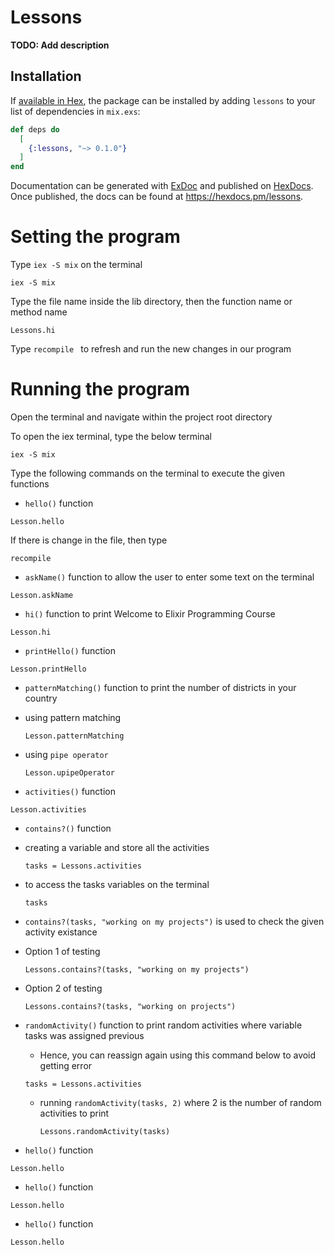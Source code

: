 # Lessons

**TODO: Add description**

## Installation

If [available in Hex](https://hex.pm/docs/publish), the package can be installed
by adding `lessons` to your list of dependencies in `mix.exs`:

```elixir
def deps do
  [
    {:lessons, "~> 0.1.0"}
  ]
end
```

Documentation can be generated with [ExDoc](https://github.com/elixir-lang/ex_doc)
and published on [HexDocs](https://hexdocs.pm). Once published, the docs can
be found at <https://hexdocs.pm/lessons>.

# Setting the program

Type ``iex -S mix`` on the terminal
```
iex -S mix
```

Type the file name inside the lib directory, then the function name or method name
```
Lessons.hi
```

Type ``recompile `` to refresh and run the new changes in our program

# Running the program

Open the terminal and navigate within the project root directory

To open the iex terminal, type the below terminal

```
iex -S mix
```

Type the following commands on the terminal to execute the given functions

* ``hello()`` function

```
Lesson.hello
```


If there is change in the file, then type

```
recompile
```

* ``askName()`` function to allow the user to enter some text on the terminal

```
Lesson.askName
```

* ``hi()`` function to print Welcome to Elixir Programming Course

```
Lesson.hi
```

* ``printHello()`` function

```
Lesson.printHello
```

* ``patternMatching()`` function to print the number of districts in your country
 * using pattern matching

    ```
    Lesson.patternMatching
    ```

  * using  ``pipe operator``

    ```
    Lesson.upipeOperator
    ```

* ``activities()`` function

```
Lesson.activities
```

* ``contains?()`` function

 * creating a variable and store all the activities 
    ```
    tasks = Lessons.activities
    ```
 * to access the tasks variables on the terminal
    ```
    tasks
    ```

 * ``contains?(tasks, "working on my projects")`` is used to check the given activity existance

  * Option 1 of testing
    ```
    Lessons.contains?(tasks, "working on my projects")
    ```

  * Option 2 of testing
    ```
    Lessons.contains?(tasks, "working on projects")
    ```
    
* ``randomActivity()`` function to print random activities where variable tasks was assigned previous

  *  Hence, you can reassign again using this command below to avoid getting error

    ```
    tasks = Lessons.activities
    ```
  * running ``randomActivity(tasks, 2)`` where 2 is the number of random activities to print
    ```
    Lessons.randomActivity(tasks)
    ```

* ``hello()`` function

```
Lesson.hello
```

* ``hello()`` function

```
Lesson.hello
```

* ``hello()`` function

```
Lesson.hello
```


